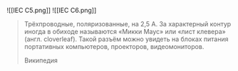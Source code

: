 ![[IEC C5.png]]
![[IEC C6.png]]
>Трёхпроводные, поляризованные, на 2,5 А. За характерный контур иногда в обиходе называются «Микки Маус» или «лист клевера» (англ. cloverleaf). Такой разъём можно увидеть на блоках питания портативных компьютеров, проекторов, видеомониторов.
>
>Википедия

